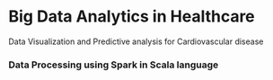 # Big Data Analytics in Healthcare

Data Visualization and Predictive analysis for Cardiovascular disease

### Data Processing using Spark in Scala language
